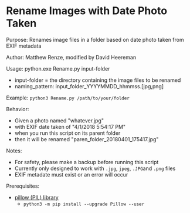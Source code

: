 # Rename Images with Date Photo Taken

Purpose: Renames image files in a folder based on date photo taken from EXIF metadata

Author: Matthew Renze, modified by David Heereman

Usage: python.exe Rename.py input-folder
  - input-folder = the directory containing the image files to be renamed
  - naming_pattern: input_folder_YYYYMMDD_hhmmss.[jpg,png]


Example:
`python3 Rename.py /path/to/your/folder`

Behavior:  
 - Given a photo named "whatever.jpg"  
 - with EXIF date taken of "4/1/2018 5:54:17 PM"  
 - when you run this script on its parent folder
 - then it will be renamed "paren_folder_20180401_175417.jpg"

Notes:
  - For safety, please make a backup before running this script
  - Currently only designed to work with `.jpg`, `jpeg`, `.JPG`and `.png`  files
  - EXIF metadate must exist or an error will occur


Prerequisites:
  - [pillow (PIL) library](https://pillow.readthedocs.io/en/stable/installation.html)
    * `python3 -m pip install --upgrade Pillow --user`
